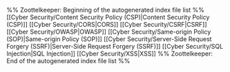 %% Zoottelkeeper: Beginning of the autogenerated index file list  %%
 [[Cyber Security/Content Security Policy (CSP)|Content Security Policy (CSP)]]
 [[Cyber Security/CORS|CORS]]
 [[Cyber Security/CSRF|CSRF]]
 [[Cyber Security/OWASP|OWASP]]
 [[Cyber Security/Same-origin Policy (SOP)|Same-origin Policy (SOP)]]
 [[Cyber Security/Server-Side Request Forgery (SSRF)|Server-Side Request Forgery (SSRF)]]
 [[Cyber Security/SQL Injection|SQL Injection]]
 [[Cyber Security/XSS|XSS]]
%% Zoottelkeeper: End of the autogenerated index file list  %%
